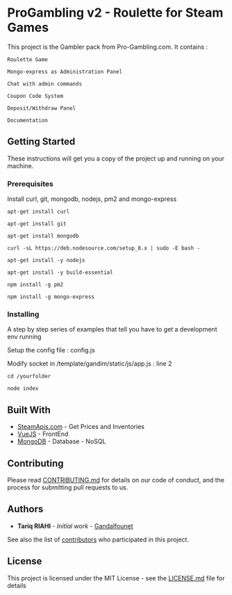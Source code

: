 # ProGambling v2 - Roulette for Steam Games

This project is the Gambler pack from Pro-Gambling.com. It contains :
```
Roulette Game
```
```
Mongo-express as Administration Panel
```
```
Chat with admin commands
```
```
Coupon Code System
```
```
Deposit/Withdraw Panel
```
```
Documentation
```

## Getting Started

These instructions will get you a copy of the project up and running on your machine. 

### Prerequisites

Install curl, git, mongodb, nodejs, pm2 and mongo-express

```
apt-get install curl
```
```
apt-get install git
```
```
apt-get install mongodb
```
```
curl -sL https://deb.nodesource.com/setup_8.x | sudo -E bash -
```
```
apt-get install -y nodejs
```
```
apt-get install -y build-essential
```
```
npm install -g pm2
```
```
npm install -g mongo-express
```

### Installing

A step by step series of examples that tell you have to get a development env running

Setup the config file : config.js

Modify socket in /template/gandim/static/js/app.js : line 2

```
cd /yourfolder
```
```
node index
```



## Built With

* [SteamApis.com](https://steamapis.com/) - Get Prices and Inventories
* [VueJS](https://vuejs.org/) - FrontEnd
* [MongoDB](https://www.mongodb.com/fr) - Database - NoSQL


## Contributing

Please read [CONTRIBUTING.md](https://gist.github.com/PurpleBooth/b24679402957c63ec426) for details on our code of conduct, and the process for submitting pull requests to us.

## Authors

* **Tariq RIAHI** - *Initial work* - [Gandalfounet](https://github.com/Gandalfounet)

See also the list of [contributors](https://github.com/your/project/contributors) who participated in this project.

## License

This project is licensed under the MIT License - see the [LICENSE.md](LICENSE.md) file for details
